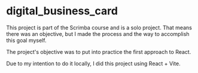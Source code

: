 # digital_business_card

This project is part of the Scrimba course and is a solo project. That means there was an objective, but I made the process and the way to accomplish this goal myself.

The project's objective was to put into practice the first approach to React.

Due to my intention to do it locally, I did this project using React + Vite.
